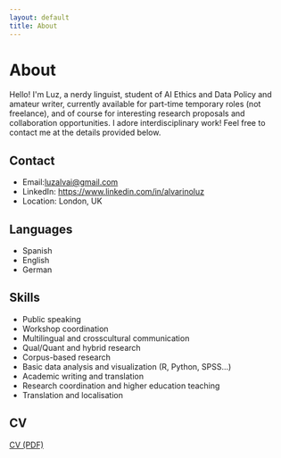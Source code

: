 ```yaml
---
layout: default
title: About
---
```


# About

Hello! I'm Luz, a nerdy linguist, student of AI Ethics and Data Policy and amateur writer, currently available for part-time temporary roles (not freelance), and of course for interesting research proposals and collaboration opportunities. I adore interdisciplinary work! Feel free to contact me at the details provided below.

## Contact
- Email:luzalvai@gmail.com
- LinkedIn: https://www.linkedin.com/in/alvarinoluz
- Location: London, UK

## Languages
- Spanish
- English
- German

## Skills 
- Public speaking
- Workshop coordination
- Multilingual and crosscultural communication
- Qual/Quant and hybrid research
- Corpus-based research
- Basic data analysis and visualization (R, Python, SPSS...)
- Academic writing and translation
- Research coordination and higher education teaching
- Translation and localisation  

## CV 
[CV (PDF)](./CV.pdf)

